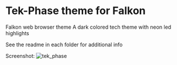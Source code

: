 Tek-Phase theme for Falkon
========================
Falkon web browser theme
A dark colored tech theme with neon led highlights

See the readme in each folder for additional info

Screenshot:
![tek_phase](http://ektophase.com/otherstuff/tekphase.png)